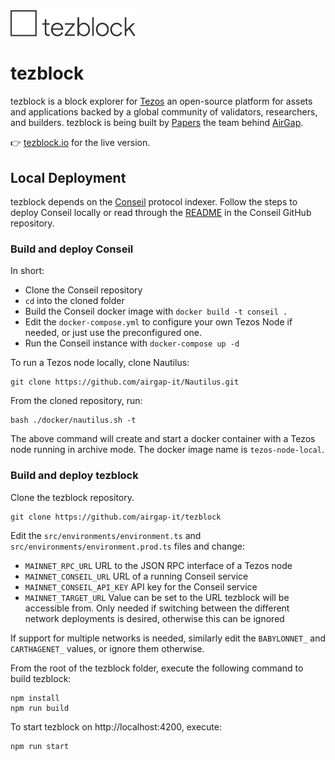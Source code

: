 <img src="./src/assets/img/tezblock-logo.png" width="200px">

# tezblock

tezblock is a block explorer for [Tezos](https://tezos.com) an open-source platform for assets and applications backed by a global community of validators, researchers, and builders. tezblock is being built by [Papers](https://papers.ch/en) the team behind [AirGap](https://airgap.it).

👉 [tezblock.io](https://tezblock.io) for the live version.

## Local Deployment

tezblock depends on the [Conseil](https://github.com/Cryptonomic/Conseil) protocol indexer. Follow the steps to deploy Conseil locally or read through the [README](https://github.com/Cryptonomic/Conseil/blob/master/README.md) in the Conseil GitHub repository.

### Build and deploy Conseil

In short:

* Clone the Conseil repository
* `cd` into the cloned folder
* Build the Conseil docker image with `docker build -t conseil .`
* Edit the `docker-compose.yml` to configure your own Tezos Node if needed, or just use the preconfigured one.
* Run the Conseil instance with `docker-compose up -d`

To run a Tezos node locally, clone Nautilus:

    git clone https://github.com/airgap-it/Nautilus.git

From the cloned repository, run:

    bash ./docker/nautilus.sh -t

The above command will create and start a docker container with a Tezos node running in archive mode. The docker image name is `tezos-node-local`.

### Build and deploy tezblock

Clone the tezblock repository.

    git clone https://github.com/airgap-it/tezblock

Edit the `src/environments/environment.ts` and `src/environments/environment.prod.ts` files and change:

- `MAINNET_RPC_URL` URL to the JSON RPC interface of a Tezos node
- `MAINNET_CONSEIL_URL` URL of a running Conseil service
- `MAINNET_CONSEIL_API_KEY` API key for the Conseil service
- `MAINNET_TARGET_URL` Value can be set to the URL tezblock will be accessible from. Only needed if switching between the different network deployments is desired, otherwise this can be ignored

If support for multiple networks is needed, similarly edit the `BABYLONNET_` and `CARTHAGENET_` values, or ignore them otherwise.

From the root of the tezblock folder, execute the following command to build tezblock:

    npm install
    npm run build

To start tezblock on http://localhost:4200, execute:

    npm run start
